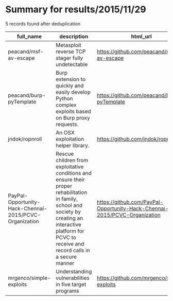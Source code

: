 
# Summary for results/2015/11/29
    
5 records found after deduplication

| full_name | description | html_url | matched_list | matched_count | pushed_at | size | stargazers_count | language | forks_count | vul_ids |
|--------------------------------------------------------|---------------------------------------------------------------------------------------------------------------------------------------------------------------------------------------------------------------|---------------------------------------------------------------------------|----------------------------------|-----------------|---------------------------|--------|--------------------|------------|---------------|-----------|
| peacand/msf-av-escape | Metasploit reverse TCP stager fully undetectable | https://github.com/peacand/msf-av-escape | ['metasploit module OR payload'] | 1 | 2015-11-29 20:56:38+00:00 | 4 | 13 | C | 8 | [] |
| peacand/burp-pyTemplate | Burp extension to quickly and easily develop Python complex exploits based on Burp proxy requests. | https://github.com/peacand/burp-pyTemplate | ['exploit'] | 1 | 2015-11-29 20:41:45+00:00 | 4 | 33 | Python | 15 | [] |
| jndok/ropnroll | An OSX exploitation helper library. | https://github.com/jndok/ropnroll | ['exploit'] | 1 | 2015-11-29 19:45:33+00:00 | 303 | 33 | C | 7 | [] |
| PayPal-Opportunity-Hack-Chennai-2015/PCVC-Organization | Rescue children from exploitative conditions and ensure their proper rehabilitation in family, school and society by creating an interactive platform for PCVC to receive and record calls in a secure manner | https://github.com/PayPal-Opportunity-Hack-Chennai-2015/PCVC-Organization | ['exploit'] | 1 | 2015-11-29 10:01:08+00:00 | 3592 | 0 | JavaScript | 8 | [] |
| mrgenco/simple-exploits | Understanding vulnerabilities in five target programs | https://github.com/mrgenco/simple-exploits | ['exploit'] | 1 | 2015-11-29 21:51:07+00:00 | 27 | 2 | C | 0 | [] |
